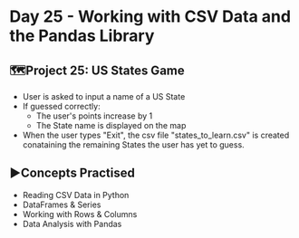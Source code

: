 # Day 25 - Working with CSV Data and the Pandas Library

## 🗺️Project 25: US States Game
- User is asked to input a name of a US State
- If guessed correctly:
   - The user's points increase by 1
   - The State name is displayed on the map
- When the user types "Exit", the csv file "states_to_learn.csv" is created conataining the remaining States the user has yet to guess.

## ▶️Concepts Practised
- Reading CSV Data in Python
- DataFrames & Series
- Working with Rows & Columns
- Data Analysis with Pandas
